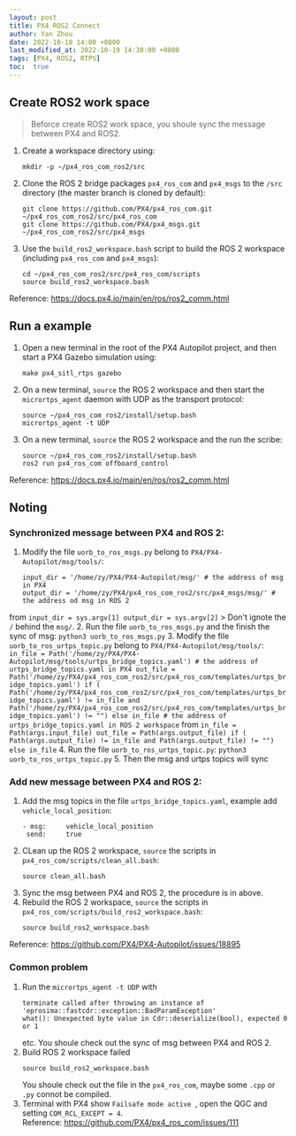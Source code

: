 ```yaml
---
layout: post
title: PX4 ROS2 Connect
author: Yan Zhou
date: 2022-10-18 14:00 +0800
last_modified_at: 2022-10-19 14:30:00 +0800
tags: [PX4, ROS2, RTPS]
toc:  true
---
```


## Create ROS2 work space

> Beforce create ROS2 work space, you shoule sync the message between PX4 and ROS2.

1. Create a workspace directory using:
      ```
      mkdir -p ~/px4_ros_com_ros2/src
      ```
2. Clone the ROS 2 bridge packages `px4_ros_com` and `px4_msgs` to the `/src` directory (the master branch is cloned by default):
      ```
      git clone https://github.com/PX4/px4_ros_com.git ~/px4_ros_com_ros2/src/px4_ros_com
      git clone https://github.com/PX4/px4_msgs.git ~/px4_ros_com_ros2/src/px4_msgs
      ```
3. Use the `build_ros2_workspace.bash` script to build the ROS 2 workspace (including `px4_ros_com` and `px4_msgs`):
      ```
      cd ~/px4_ros_com_ros2/src/px4_ros_com/scripts
      source build_ros2_workspace.bash
      ```

Reference: <https://docs.px4.io/main/en/ros/ros2_comm.html>

## Run a example

1. Open a new terminal in the root of the PX4 Autopilot project, and then start a PX4 Gazebo simulation using:
      ```
      make px4_sitl_rtps gazebo
      ```
2. On a new terminal, `source` the ROS 2 workspace and then start the `micrortps_agent` daemon with UDP as the transport protocol:
      ```
      source ~/px4_ros_com_ros2/install/setup.bash
      micrortps_agent -t UDP
      ```
3. On a new terminal, `source` the ROS 2 workspace and the run the scribe:
      ```
      source ~/px4_ros_com_ros2/install/setup.bash
      ros2 run px4_ros_com offboard_control
      ```

Reference: <https://docs.px4.io/main/en/ros/ros2_comm.html>

## Noting

### Synchronized message between PX4 and ROS 2:

1. Modify the file `uorb_to_ros_msgs.py` belong to `PX4/PX4-Autopilot/msg/tools/`:
      ```
      input_dir = '/home/zy/PX4/PX4-Autopilot/msg/' # the address of msg in PX4
      output_dir = '/home/zy/PX4/px4_ros_com_ros2/src/px4_msgs/msg/' # the address od msg in ROS 2
      ```
from
      ```
      input_dir = sys.argv[1]
      output_dir = sys.argv[2]
      ```
      > Don't ignote the `/` behind the `msg/`.
2. Run the file `uorb_to_ros_msgs.py` and the finish the sync of msg:
      ```
      python3 uorb_to_ros_msgs.py
      ```
3. Modify the file `uorb_to_ros_urtps_topic.py` belong to `PX4/PX4-Autopilot/msg/tools/`:
      ```
      in_file = Path('/home/zy/PX4/PX4-Autopilot/msg/tools/urtps_bridge_topics.yaml')
      # the address of urtps_bridge_topics.yaml in PX4
      out_file = Path('/home/zy/PX4/px4_ros_com_ros2/src/px4_ros_com/templates/urtps_bridge_topics.yaml') if (
      Path('/home/zy/PX4/px4_ros_com_ros2/src/px4_ros_com/templates/urtps_bridge_topics.yaml') != in_file and Path('/home/zy/PX4/px4_ros_com_ros2/src/px4_ros_com/templates/urtps_bridge_topics.yaml') != "") else in_file
      # the address of urtps_bridge_topics.yaml in ROS 2 workspace
      ```
from
      ```
      in_file = Path(args.input_file)
      out_file = Path(args.output_file) if (
            Path(args.output_file) != in_file and Path(args.output_file) != "") else in_file
      ```
4. Run the file `uorb_to_ros_urtps_topic.py`:
      ```
      python3 uorb_to_ros_urtps_topic.py
      ```
5. Then the msg and urtps topics will sync


### Add new message between PX4 and ROS 2:

1. Add the msg topics in the file `urtps_bridge_topics.yaml`, example add `vehicle_local_position`:
      ```
      - msg:     vehicle_local_position
       send:     true
      ```
2. CLean up the ROS 2 workspace, `source` the scripts in `px4_ros_com/scripts/clean_all.bash`:
      ```
      source clean_all.bash
      ```
3. Sync the msg between PX4 and ROS 2, the procedure is in above.
4. Rebuild the ROS 2 workspace, `source` the scripts in `px4_ros_com/scripts/build_ros2_workspace.bash`:
      ```
      source build_ros2_workspace.bash
      ```

Reference: <https://github.com/PX4/PX4-Autopilot/issues/18895>

### Common problem

1. Run the `micrortps_agent -t UDP` with 
      ```
      terminate called after throwing an instance of 'eprosima::fastcdr::exception::BadParamException' 
      what(): Unexpected byte value in Cdr::deserialize(bool), expected 0 or 1
      ```
      etc. You shoule check out the sync of msg between PX4 and ROS 2.
2. Build ROS 2 workspace failed 
      ```
      source build_ros2_workspace.bash
      ```
      You shoule check out the file in the `px4_ros_com`, maybe some `.cpp` or `.py` connot be compiled.
3. Terminal with PX4 show `Failsafe mode active `, open the QGC and setting `COM_RCL_EXCEPT = 4`.  
      Reference: <https://github.com/PX4/px4_ros_com/issues/111>


 